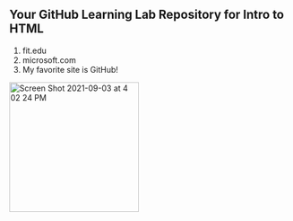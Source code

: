 ## Your GitHub Learning Lab Repository for Intro to HTML

1. fit.edu
2. microsoft.com
3. My favorite site is GitHub!




<img width="231" alt="Screen Shot 2021-09-03 at 4 02 24 PM" src="https://user-images.githubusercontent.com/90063189/132067925-fad6c721-1f83-45ad-b9f5-8816add77e32.png">

